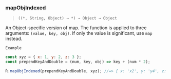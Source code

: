 ### mapObjIndexed

> ```((*, String, Object) → *) → Object → Object```

An Object-specific version of map. The function is applied to three arguments: `(value, key, obj)`. If only the value is significant, use `map` instead.

`Example`

```js
const xyz = { x: 1, y: 2, z: 3 };
const prependKeyAndDouble = (num, key, obj) => key + (num * 2);

R.mapObjIndexed(prependKeyAndDouble, xyz); //=> { x: 'x2', y: 'y4', z: 'z6' }
```